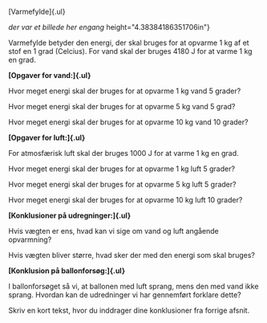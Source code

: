 [Varmefylde]{.ul}

*der var et billede her engang*
height="4.38384186351706in"}

Varmefylde betyder den energi, der skal bruges for at opvarme 1 kg af et
stof en 1 grad (Celcius). For vand skal der bruges 4180 J for at varme 1
kg en grad.

**[Opgaver for vand:]{.ul}**

Hvor meget energi skal der bruges for at opvarme 1 kg vand 5 grader?

Hvor meget energi skal der bruges for at opvarme 5 kg vand 5 grad?

Hvor meget energi skal der bruges for at opvarme 10 kg vand 10 grader?

**[Opgaver for luft:]{.ul}**

For atmosfærisk luft skal der bruges 1000 J for at varme 1 kg en grad.

Hvor meget energi skal der bruges for at opvarme 1 kg luft 5 grader?

Hvor meget energi skal der bruges for at opvarme 5 kg luft 5 grader?

Hvor meget energi skal der bruges for at opvarme 10 kg luft 10 grader?

**[Konklusioner på udregninger:]{.ul}**

Hvis vægten er ens, hvad kan vi sige om vand og luft angående
opvarmning?

Hvis vægten bliver større, hvad sker der med den energi som skal bruges?

**[Konklusion på ballonforsøg:]{.ul}**

I ballonforsøget så vi, at ballonen med luft sprang, mens den med vand
ikke sprang. Hvordan kan de udredninger vi har gennemført forklare
dette?

Skriv en kort tekst, hvor du inddrager dine konklusioner fra forrige
afsnit.
